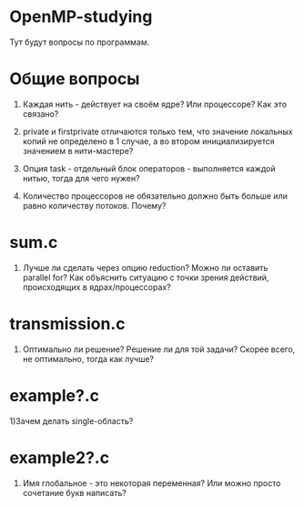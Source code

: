 # OpenMP-studying
Тут будут вопросы по программам.
# Общие вопросы
1) Каждая нить - действует на своём ядре? Или процессоре? Как это связано?

2) private и firstprivate отличаются только тем, что значение локальных копий не определено в 1 случае, а во втором инициализируется значением в нити-мастере?

3) Опция task - отдельный блок операторов - выполняется каждой нитью, тогда для чего нужен?

4) Количество процессоров не обязательно должно быть больше или равно количеству потоков. Почему? 
# sum.c 
1) Лучше ли сделать через опцию reduction? Можно ли оставить parallel for? Как объяснить ситуацию с точки зрения действий, происходящих в ядрах/процессорах?
# transmission.c
1) Оптимально ли решение? Решение ли для той задачи? Скорее всего, не оптимально, тогда как лучше?
# example?.c
1)Зачем делать single-область?
# example2?.c
1) Имя глобальное - это некоторая переменная? Или можно просто сочетание букв написать?

